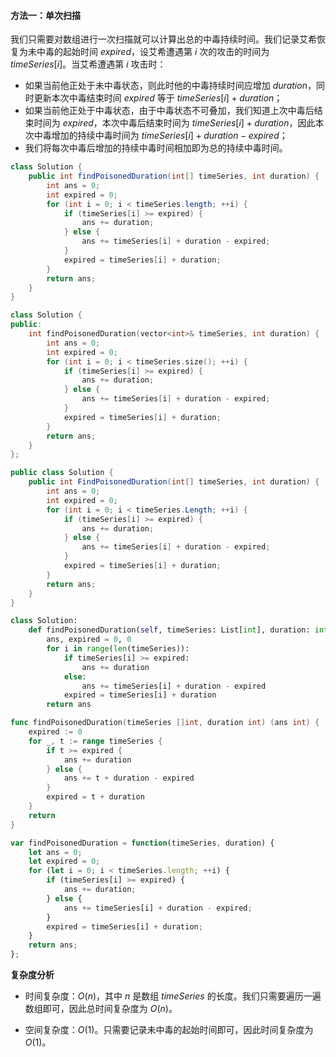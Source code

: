 #### 方法一：单次扫描

我们只需要对数组进行一次扫描就可以计算出总的中毒持续时间。我们记录艾希恢复为未中毒的起始时间 $\textit{expired}$，设艾希遭遇第 $i$ 次的攻击的时间为 $\textit{timeSeries}[i]$。当艾希遭遇第 $i$ 攻击时：
+ 如果当前他正处于未中毒状态，则此时他的中毒持续时间应增加 $\textit{duration}$​，同时更新本次中毒结束时间 $\textit{expired}$​ 等于 $\textit{timeSeries}[i] + \textit{duration}$​；
+ 如果当前他正处于中毒状态，由于中毒状态不可叠加，我们知道上次中毒后结束时间为 $\textit{expired}$​​，本次中毒后结束时间为 $\textit{timeSeries}[i] + \textit{duration}$​​，因此本次中毒增加的持续中毒时间为 $\textit{timeSeries}[i] + \textit{duration} -\textit{expired}$​​；
+ 我们将每次中毒后增加的持续中毒时间相加即为总的持续中毒时间。

```Java [sol1-Java]
class Solution {
    public int findPoisonedDuration(int[] timeSeries, int duration) {
        int ans = 0;
        int expired = 0;
        for (int i = 0; i < timeSeries.length; ++i) {
            if (timeSeries[i] >= expired) {
                ans += duration;
            } else {
                ans += timeSeries[i] + duration - expired;
            }
            expired = timeSeries[i] + duration;
        }
        return ans;
    }
}
```

```C++ [sol1-C++]
class Solution {
public:
    int findPoisonedDuration(vector<int>& timeSeries, int duration) {
        int ans = 0;
        int expired = 0;
        for (int i = 0; i < timeSeries.size(); ++i) {
            if (timeSeries[i] >= expired) {
                ans += duration;
            } else {
                ans += timeSeries[i] + duration - expired;
            }
            expired = timeSeries[i] + duration;
        }
        return ans;
    }
};
```

```C# [sol1-C#]
public class Solution {
    public int FindPoisonedDuration(int[] timeSeries, int duration) {
        int ans = 0;
        int expired = 0;
        for (int i = 0; i < timeSeries.Length; ++i) {
            if (timeSeries[i] >= expired) {
                ans += duration;
            } else {
                ans += timeSeries[i] + duration - expired;
            }
            expired = timeSeries[i] + duration;
        }
        return ans;
    }
}
```

```Python [sol1-Python3]
class Solution:
    def findPoisonedDuration(self, timeSeries: List[int], duration: int) -> int:
        ans, expired = 0, 0
        for i in range(len(timeSeries)):
            if timeSeries[i] >= expired:
                ans += duration
            else:
                ans += timeSeries[i] + duration - expired
            expired = timeSeries[i] + duration
        return ans
```

```go [sol1-Golang]
func findPoisonedDuration(timeSeries []int, duration int) (ans int) {
    expired := 0
    for _, t := range timeSeries {
        if t >= expired {
            ans += duration
        } else {
            ans += t + duration - expired
        }
        expired = t + duration
    }
    return
}
```

```JavaScript [sol1-JavaScript]
var findPoisonedDuration = function(timeSeries, duration) {
    let ans = 0;
    let expired = 0;
    for (let i = 0; i < timeSeries.length; ++i) {
        if (timeSeries[i] >= expired) {
            ans += duration;
        } else {
            ans += timeSeries[i] + duration - expired;
        }
        expired = timeSeries[i] + duration;
    }
    return ans;
};
```

**复杂度分析**

- 时间复杂度：$O(n)$，其中 $n$ 是数组 $\textit{timeSeries}$ 的长度。我们只需要遍历一遍数组即可，因此总时间复杂度为 $O(n)$。

- 空间复杂度：$O(1)$。只需要记录未中毒的起始时间即可，因此时间复杂度为 $O(1)$。